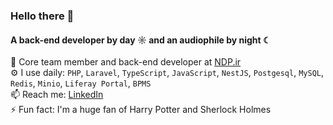 ### Hello there 👋

#### A back-end developer by day ☼ and an audiophile by night ☾

👥 Core team member and back-end developer at [NDP.ir](https://ndp.ir)<br>
⚙️ I use daily: `PHP`, `Laravel`, `TypeScript`, `JavaScript`, `NestJS`, `Postgesql`, `MySQL`, `Redis`, `Minio`, `Liferay Portal`, `BPMS`<br>
📫 Reach me: [LinkedIn](https://www.linkedin.com/in/fekri-m/)<br>
⚡️ Fun fact: I'm a huge fan of Harry Potter and Sherlock Holmes<br>
